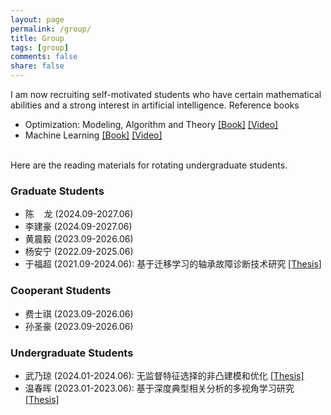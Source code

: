 ```yaml
---
layout: page
permalink: /group/
title: Group
tags: [group]
comments: false
share: false
---
```


  I am now recruiting self-motivated students who have certain mathematical abilities and a strong interest in artificial intelligence. Reference books   
	  <ul>
        <li> Optimization: Modeling, Algorithm and Theory <a href="http://faculty.bicmr.pku.edu.cn/~wenzw/optbook.html" class="textlink" target="_blank">[Book]</a>   <a href="https://www.bilibili.com/video/BV1Kc411i7kJ/" class="textlink" target="_blank">[Video]</a> </li>
         <li> Machine Learning <a href="https://cs.nju.edu.cn/zhouzh/zhouzh.files/publication/MLbook2016.htm" class="textlink" target="_blank">[Book]</a> <a href="https://www.bilibili.com/video/BV1gG411f7zX/" class="textlink" target="_blank">[Video]</a>  </li>
        </ul>	
Here are the reading materials for rotating undergraduate students.
        
### Graduate Students
* 陈 &nbsp; &nbsp;龙 (2024.09-2027.06)  <br>
* 李建豪 (2024.09-2027.06) <br>
* 黄晨毅 (2023.09-2026.06) <br>
* 杨安宁 (2022.09-2025.06) <br>
* 于福超 (2021.09-2024.06): 基于迁移学习的轴承故障诊断技术研究 <a href="../group/2024-于福超.pdf" class="textlink" target="_blank">[Thesis]</a>  <br>


### Cooperant Students
* 费士祺 (2023.09-2026.06) <br>
* 孙圣豪 (2023.09-2026.06) <br>

### Undergraduate Students
* 武乃琼 (2024.01-2024.06): 无监督特征选择的非凸建模和优化 <a href="../group/2024-武乃琼.pdf" class="textlink" target="_blank">[Thesis]</a>  <br>
* 温春晖 (2023.01-2023.06): 基于深度典型相关分析的多视角学习研究 <a href="../group/2023-温春晖.pdf" class="textlink" target="_blank">[Thesis]</a>   <br>

